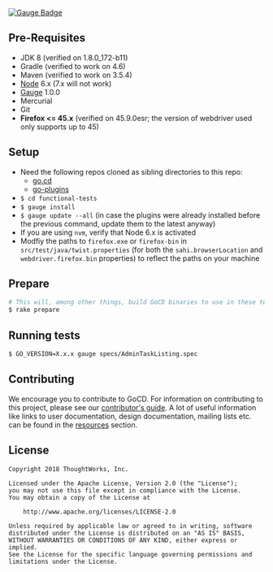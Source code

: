 [![Gauge
Badge](https://cdn.rawgit.com/getgauge/getgauge.github.io/master/Gauge_Badge.svg)](https://getgauge.io)

## Pre-Requisites
* JDK 8 (verified on 1.8.0_172-b11)
* Gradle (verified to work on 4.6)
* Maven (verified to work on 3.5.4)
* [Node](https://nodejs.org/en/) 6.x (7.x will not work)
* [Gauge](https://getgauge.io) 1.0.0
* Mercurial
* Git
* **Firefox <= 45.x** (verified on 45.9.0esr; the version of webdriver used only supports up to 45)

## Setup
* Need the following repos cloned as sibling directories to this repo:
    * [go.cd](https://github.com/gocd/gocd)
    * [go-plugins](https://github.com/gocd/go-plugins)
* ```$ cd functional-tests```
* ```$ gauge install```
* ```$ gauge update --all``` (in case the plugins were already installed before the previous command, update them to the latest anyway)
* If you are using `nvm`, verify that Node 6.x is activated
* Modfiy the paths to `firefox.exe` or `firefox-bin` in `src/test/java/twist.properties` (for both the `sahi.browserLocation` and `webdriver.firefox.bin` properties) to reflect the paths on your machine

## Prepare
```bash
# This will, among other things, build GoCD binaries to use in these tests. Get some coffee.
$ rake prepare
```
## Running tests

```bash
$ GO_VERSION=X.x.x gauge specs/AdminTaskListing.spec
```

## Contributing

We encourage you to contribute to GoCD. For information on contributing to this project, please see our [contributor's guide](https://www.gocd.org/contribute).
A lot of useful information like links to user documentation, design documentation, mailing lists etc. can be found in the [resources](https://www.gocd.org/community/resources.html) section.


## License

```plain
Copyright 2018 ThoughtWorks, Inc.

Licensed under the Apache License, Version 2.0 (the "License");
you may not use this file except in compliance with the License.
You may obtain a copy of the License at

    http://www.apache.org/licenses/LICENSE-2.0

Unless required by applicable law or agreed to in writing, software
distributed under the License is distributed on an "AS IS" BASIS,
WITHOUT WARRANTIES OR CONDITIONS OF ANY KIND, either express or implied.
See the License for the specific language governing permissions and
limitations under the License.
```

